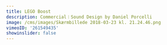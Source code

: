 ```yaml
---
title: LEGO Boost
description: Commercial︱Sound Design by Daniel Porcelli
image: /cms/images/Skærmbillede 2018-03-23 kl. 21.24.46.png
vimeoID: '261549435'
showinslider: false
---
```





